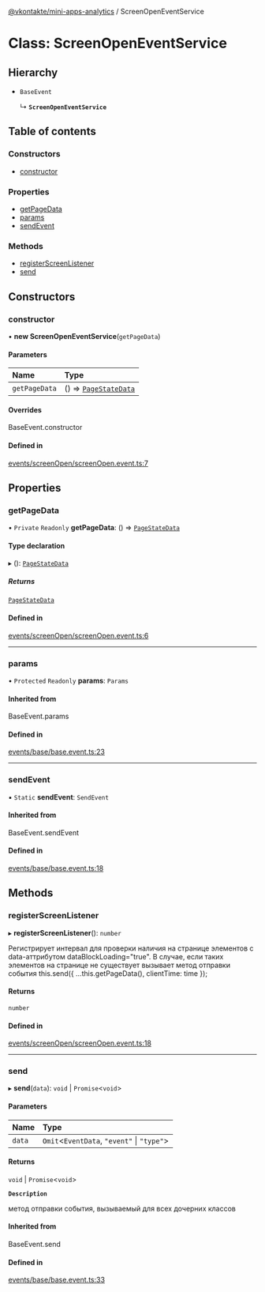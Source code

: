 [@vkontakte/mini-apps-analytics](../README.md) / ScreenOpenEventService

# Class: ScreenOpenEventService

## Hierarchy

- `BaseEvent`

  ↳ **`ScreenOpenEventService`**

## Table of contents

### Constructors

- [constructor](ScreenOpenEventService.md#constructor)

### Properties

- [getPageData](ScreenOpenEventService.md#getpagedata)
- [params](ScreenOpenEventService.md#params)
- [sendEvent](ScreenOpenEventService.md#sendevent)

### Methods

- [registerScreenListener](ScreenOpenEventService.md#registerscreenlistener)
- [send](ScreenOpenEventService.md#send)

## Constructors

### constructor

• **new ScreenOpenEventService**(`getPageData`)

#### Parameters

| Name | Type |
| :------ | :------ |
| `getPageData` | () => [`PageStateData`](../README.md#pagestatedata) |

#### Overrides

BaseEvent.constructor

#### Defined in

[events/screenOpen/screenOpen.event.ts:7](https://github.com/VKCOM/mini-apps-analytics/blob/50b9166/packages/core/src/events/screenOpen/screenOpen.event.ts#L7)

## Properties

### getPageData

• `Private` `Readonly` **getPageData**: () => [`PageStateData`](../README.md#pagestatedata)

#### Type declaration

▸ (): [`PageStateData`](../README.md#pagestatedata)

##### Returns

[`PageStateData`](../README.md#pagestatedata)

#### Defined in

[events/screenOpen/screenOpen.event.ts:6](https://github.com/VKCOM/mini-apps-analytics/blob/50b9166/packages/core/src/events/screenOpen/screenOpen.event.ts#L6)

___

### params

• `Protected` `Readonly` **params**: `Params`

#### Inherited from

BaseEvent.params

#### Defined in

[events/base/base.event.ts:23](https://github.com/VKCOM/mini-apps-analytics/blob/50b9166/packages/core/src/events/base/base.event.ts#L23)

___

### sendEvent

▪ `Static` **sendEvent**: `SendEvent`

#### Inherited from

BaseEvent.sendEvent

#### Defined in

[events/base/base.event.ts:18](https://github.com/VKCOM/mini-apps-analytics/blob/50b9166/packages/core/src/events/base/base.event.ts#L18)

## Methods

### registerScreenListener

▸ **registerScreenListener**(): `number`

Регистрирует интервал для проверки наличия на странице элементов с data-аттрибутом dataBlockLoading="true".
В случае, если таких элементов на странице не существует вызывает метод отправки события
this.send({ ...this.getPageData(), clientTime: time });

#### Returns

`number`

#### Defined in

[events/screenOpen/screenOpen.event.ts:18](https://github.com/VKCOM/mini-apps-analytics/blob/50b9166/packages/core/src/events/screenOpen/screenOpen.event.ts#L18)

___

### send

▸ **send**(`data`): `void` \| `Promise`<`void`\>

#### Parameters

| Name | Type |
| :------ | :------ |
| `data` | `Omit`<`EventData`, ``"event"`` \| ``"type"``\> |

#### Returns

`void` \| `Promise`<`void`\>

**`Description`**

метод отправки события, вызываемый для всех дочерних классов

#### Inherited from

BaseEvent.send

#### Defined in

[events/base/base.event.ts:33](https://github.com/VKCOM/mini-apps-analytics/blob/50b9166/packages/core/src/events/base/base.event.ts#L33)
